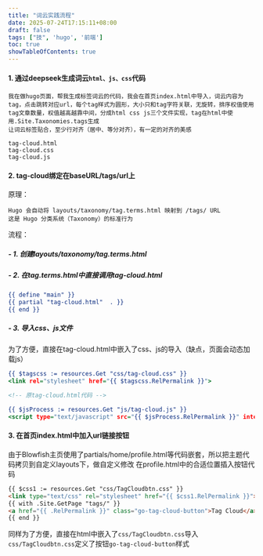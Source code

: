 ```yaml
---
title: "词云实践流程"
date: 2025-07-24T17:15:11+08:00
draft: false
tags: ["技", 'hugo', '前端']
toc: true
showTableOfContents: true
---
```

#### 1. 通过deepseek生成词云```html、js、css```代码

```prompt参考
我在做hugo页面，帮我生成标签词云的代码，我会在首页index.html中导入，词云内容为tag，点击跳转对应url，每个tag样式为圆形，大小只和tag字符关联，无旋转，排序权值使用tag文章数量，权值越高越靠中间，分成html css js三个文件实现，tag在html中使用.Site.Taxonomies.tags生成
让词云标签贴合，至少行对齐（居中、等分对齐），有一定的对齐的美感
```
```生成
tag-cloud.html
tag-cloud.css
tag-cloud.js
```

#### 2. tag-cloud绑定在baseURL/tags/url上

原理：
```路由机制
Hugo 会自动将 layouts/taxonomy/tag.terms.html 映射到 /tags/ URL
这是 Hugo 分类系统（Taxonomy）的标准行为
```
流程：
##### - 1. 创建layouts/taxonomy/tag.terms.html
##### - 2. 在tag.terms.html中直接调用tag-cloud.html
```tag.terms.html
{{ define "main" }}
{{ partial "tag-cloud.html"  . }}
{{ end }}
```
##### - 3. 导入css、js文件
为了方便，直接在tag-cloud.html中嵌入了css、js的导入（缺点，页面会动态加载js）
```tag-cloud.html
{{ $tagscss := resources.Get "css/tag-cloud.css" }} 
<link rel="stylesheet" href="{{ $tagscss.RelPermalink }}"> 

<!-- 原tag-cloud.html代码 -->

{{ $jsProcess := resources.Get "js/tag-cloud.js" }} 
<script type="text/javascript" src="{{ $jsProcess.RelPermalink }}" integrity="{{ $jsProcess.Data.Integrity }}"></script>
```
#### 3. 在首页index.html中加入url链接按钮
由于Blowfish主页使用了partials/home/profile.html等代码嵌套，所以把主题代码拷贝到自定义layouts下，做自定义修改
在profile.html中的合适位置插入按钮代码
```html
{{ $css1 := resources.Get "css/TagCloudbtn.css" }}
<link type="text/css" rel="stylesheet" href="{{ $css1.RelPermalink }}">
{{ with .Site.GetPage "tags/" }}
<a href="{{ .RelPermalink }}" class="go-tag-cloud-button">Tag Cloud</a>
{{ end }}
```
同样为了方便，直接在html中嵌入了```css/TagCloudbtn.css```导入
```css/TagCloudbtn.css```定义了按钮```go-tag-cloud-button```样式